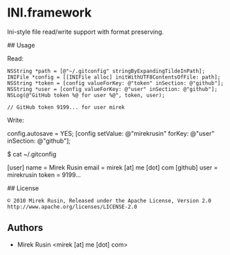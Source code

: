 # INI.framework

Ini-style file read/write support with format preserving.

## Usage

Read:

    NSString *path = [@"~/.gitconfig" stringByExpandingTildeInPath];
    INIFile *config = [[INIFile alloc] initWithUTF8ContentsOfFile: path];
    NSString *token = [config valueForKey: @"token" inSection: @"github"];
    NSString *user = [config valueForKey: @"user" inSection: @"github"];
    NSLog(@"GitHub token %@ for user %@", token, user);

    // GitHub token 9199... for user mirek

Write:

   config.autosave = YES;
   [config setValue: @"mirekrusin" forKey: @"user" inSection: @"github"];
   
   $ cat ~/.gitconfig
   
   [user]
     name = Mirek Rusin
     email = mirek [at] me [dot] com
   [github]
     user = mirekrusin
     token = 9199...

## License

    © 2010 Mirek Rusin, Released under the Apache License, Version 2.0
    http://www.apache.org/licenses/LICENSE-2.0

## Authors

* Mirek Rusin <mirek [at] me [dot] com>

